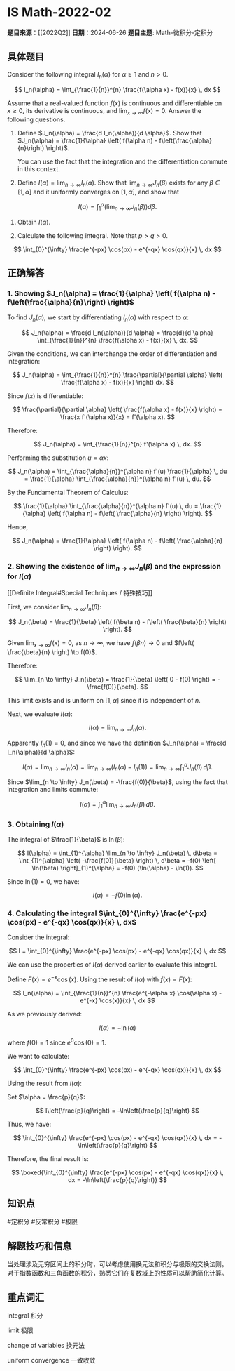 # IS Math-2022-02

**题目来源**：[[2022Q2]]
**日期**：2024-06-26
**题目主题**: Math-微积分-定积分

## 具体题目

Consider the following integral $I_n(\alpha)$ for $\alpha \geq 1$ and $n > 0$.

$$
I_n(\alpha) = \int_{\frac{1}{n}}^{n} \frac{f(\alpha x) - f(x)}{x} \, dx
$$

Assume that a real-valued function $f(x)$ is continuous and differentiable on $x \geq 0$, its derivative is continuous, and $\lim_{x \to \infty} f(x) = 0$. Answer the following questions.

1. Define $J_n(\alpha) = \frac{d I_n(\alpha)}{d \alpha}$. Show that $J_n(\alpha) = \frac{1}{\alpha} \left( f(\alpha n) - f\left(\frac{\alpha}{n}\right) \right)$.

   You can use the fact that the integration and the differentiation commute in this context.

2. Define $I(\alpha) = \lim_{n \to \infty} I_n(\alpha)$. Show that $\lim_{n \to \infty} J_n(\beta)$ exists for any $\beta \in [1, \alpha]$ and it uniformly converges on $[1, \alpha]$, and show that

$$
   I(\alpha) = \int_{1}^{\alpha} \left( \lim_{n \to \infty} J_n(\beta) \right) d\beta.
$$

1. Obtain $I(\alpha)$.

2. Calculate the following integral. Note that $p > q > 0$.

$$
   \int_{0}^{\infty} \frac{e^{-px} \cos(px) - e^{-qx} \cos(qx)}{x} \, dx
$$

## 正确解答

### 1. Showing $J_n(\alpha) = \frac{1}{\alpha} \left( f(\alpha n) - f\left(\frac{\alpha}{n}\right) \right)$

To find $J_n(\alpha)$, we start by differentiating $I_n(\alpha)$ with respect to $\alpha$:

$$
J_n(\alpha) = \frac{d I_n(\alpha)}{d \alpha} = \frac{d}{d \alpha} \int_{\frac{1}{n}}^{n} \frac{f(\alpha x) - f(x)}{x} \, dx.
$$

Given the conditions, we can interchange the order of differentiation and integration:

$$
J_n(\alpha) = \int_{\frac{1}{n}}^{n} \frac{\partial}{\partial \alpha} \left( \frac{f(\alpha x) - f(x)}{x} \right) dx.
$$

Since $f(x)$ is differentiable:

$$
\frac{\partial}{\partial \alpha} \left( \frac{f(\alpha x) - f(x)}{x} \right) = \frac{x f'(\alpha x)}{x} = f'(\alpha x).
$$

Therefore:

$$
J_n(\alpha) = \int_{\frac{1}{n}}^{n} f'(\alpha x) \, dx.
$$

Performing the substitution $u = \alpha x$:

$$
J_n(\alpha) = \int_{\frac{\alpha}{n}}^{\alpha n} f'(u) \frac{1}{\alpha} \, du = \frac{1}{\alpha} \int_{\frac{\alpha}{n}}^{\alpha n} f'(u) \, du.
$$

By the Fundamental Theorem of Calculus:

$$
\frac{1}{\alpha} \int_{\frac{\alpha}{n}}^{\alpha n} f'(u) \, du = \frac{1}{\alpha} \left( f(\alpha n) - f\left( \frac{\alpha}{n} \right) \right).
$$

Hence,

$$
J_n(\alpha) = \frac{1}{\alpha} \left( f(\alpha n) - f\left( \frac{\alpha}{n} \right) \right).
$$

### 2. Showing the existence of $\lim_{n \to \infty} J_n(\beta)$ and the expression for $I(\alpha)$

[[Definite Integral#Special Techniques / 特殊技巧]]

First, we consider $\lim_{n \to \infty} J_n(\beta)$:

$$
J_n(\beta) = \frac{1}{\beta} \left( f(\beta n) - f\left( \frac{\beta}{n} \right) \right).
$$

Given $\lim_{x \to \infty} f(x) = 0$, as $n \to \infty$, we have $f(\beta n) \to 0$ and $f\left( \frac{\beta}{n} \right) \to f(0)$.

Therefore:

$$
\lim_{n \to \infty} J_n(\beta) = \frac{1}{\beta} \left( 0 - f(0) \right) = -\frac{f(0)}{\beta}.
$$

This limit exists and is uniform on $[1, \alpha]$ since it is independent of $n$.

Next, we evaluate $I(\alpha)$:

$$
I(\alpha) = \lim_{n \to \infty} I_n(\alpha).
$$

Apparently $I_n(1) = 0$, and since we have the definition $J_n(\alpha) = \frac{d I_n(\alpha)}{d \alpha}$:

$$
I(\alpha) = \lim_{n \to \infty} I_n(\alpha) = \lim_{n \to \infty} (I_n(\alpha) - I_n(1)) = \lim_{n \to \infty} \int_{1}^{\alpha} J_n(\beta) \, d\beta.
$$

Since $\lim_{n \to \infty} J_n(\beta) = -\frac{f(0)}{\beta}$, using the fact that integration and limits commute:

$$
I(\alpha) = \int_{1}^{\alpha} \lim_{n \to \infty} J_n(\beta) \, d\beta.
$$

### 3. Obtaining $I(\alpha)$

The integral of $\frac{1}{\beta}$ is $\ln(\beta)$:

$$
I(\alpha) = \int_{1}^{\alpha} \lim_{n \to \infty} J_n(\beta) \, d\beta = \int_{1}^{\alpha} \left( -\frac{f(0)}{\beta} \right) \, d\beta = -f(0) \left[ \ln(\beta) \right]_{1}^{\alpha} = -f(0) (\ln(\alpha) - \ln(1)).
$$

Since $\ln(1) = 0$, we have:

$$
I(\alpha) = -f(0) \ln(\alpha).
$$

### 4. Calculating the integral $\int_{0}^{\infty} \frac{e^{-px} \cos(px) - e^{-qx} \cos(qx)}{x} \, dx$

Consider the integral:

$$
I = \int_{0}^{\infty} \frac{e^{-px} \cos(px) - e^{-qx} \cos(qx)}{x} \, dx
$$

We can use the properties of $I(\alpha)$ derived earlier to evaluate this integral.

Define $F(x) = e^{-x} \cos(x)$. Using the result of $I(\alpha)$ with $f(x) = F(x)$:

$$
I_n(\alpha) = \int_{\frac{1}{n}}^{n} \frac{e^{-\alpha x} \cos(\alpha x) - e^{-x} \cos(x)}{x} \, dx
$$

As we previously derived:

$$
I(\alpha) = -\ln(\alpha)
$$

where $f(0) = 1$ since $e^0 \cos(0) = 1$.

We want to calculate:

$$
\int_{0}^{\infty} \frac{e^{-px} \cos(px) - e^{-qx} \cos(qx)}{x} \, dx
$$

Using the result from $I(\alpha)$:

Set $\alpha = \frac{p}{q}$:

$$
I\left(\frac{p}{q}\right) = -\ln\left(\frac{p}{q}\right)
$$

Thus, we have:

$$
\int_{0}^{\infty} \frac{e^{-px} \cos(px) - e^{-qx} \cos(qx)}{x} \, dx = -\ln\left(\frac{p}{q}\right)
$$

Therefore, the final result is:

$$
\boxed{\int_{0}^{\infty} \frac{e^{-px} \cos(px) - e^{-qx} \cos(qx)}{x} \, dx = -\ln\left(\frac{p}{q}\right)}
$$

## 知识点

#定积分 #反常积分 #极限

## 解题技巧和信息

当处理涉及无穷区间上的积分时，可以考虑使用换元法和积分与极限的交换法则。对于指数函数和三角函数的积分，熟悉它们在复数域上的性质可以帮助简化计算。

## 重点词汇

integral 积分

limit 极限

change of variables 换元法

uniform convergence 一致收敛
